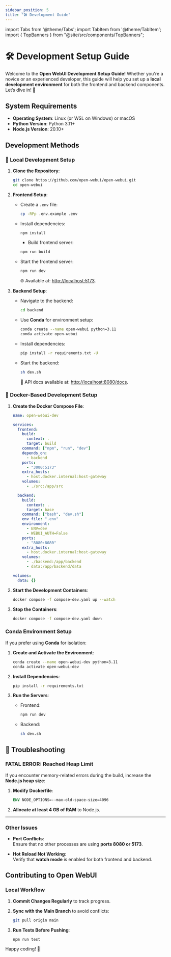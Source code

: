 ```yaml
---
sidebar_position: 5
title: "🛠️ Development Guide"
---
```


import Tabs from '@theme/Tabs';
import TabItem from '@theme/TabItem';
import { TopBanners } from "@site/src/components/TopBanners";

<TopBanners />

# 🛠️ Development Setup Guide

Welcome to the **Open WebUI Development Setup Guide!** Whether you're a novice or an experienced developer, this guide will help you set up a **local development environment** for both the frontend and backend components. Let’s dive in! 🚀

## System Requirements

- **Operating System**: Linux (or WSL on Windows) or macOS  
- **Python Version**: Python 3.11+  
- **Node.js Version**: 20.10+

## Development Methods

<Tabs groupId="dev-setup">

<TabItem value="local" label="Local Setup">

### 🐧 Local Development Setup

1. **Clone the Repository**:

   ```bash
   git clone https://github.com/open-webui/open-webui.git
   cd open-webui
   ```

2. **Frontend Setup**:
   - Create a `.env` file:

     ```bash
     cp -RPp .env.example .env
     ```

   - Install dependencies:

     ```bash
     npm install
     ```

      - Build frontend server:

     ```bash
     npm run build
     ```

   - Start the frontend server:

     ```bash
     npm run dev
     ```

     🌐 Available at: [http://localhost:5173](http://localhost:5173).

3. **Backend Setup**:
   - Navigate to the backend:

     ```bash
     cd backend
     ```

   - Use **Conda** for environment setup:

     ```bash
     conda create --name open-webui python=3.11
     conda activate open-webui
     ```

   - Install dependencies:

     ```bash
     pip install -r requirements.txt -U
     ```

   - Start the backend:

     ```bash
     sh dev.sh
     ```

     📄 API docs available at: [http://localhost:8080/docs](http://localhost:8080/docs).

</TabItem>

<TabItem value="docker" label="Docker Setup">

### 🐳 Docker-Based Development Setup

1. **Create the Docker Compose File**:

   ```yaml
   name: open-webui-dev

   services:
     frontend:
       build:
         context: .
         target: build
       command: ["npm", "run", "dev"]
       depends_on:
         - backend
       ports:
         - "3000:5173"
       extra_hosts:
         - host.docker.internal:host-gateway
       volumes:
         - ./src:/app/src

     backend:
       build:
         context: .
         target: base
       command: ["bash", "dev.sh"]
       env_file: ".env"
       environment:
         - ENV=dev
         - WEBUI_AUTH=False
       ports:
         - "8080:8080"
       extra_hosts:
         - host.docker.internal:host-gateway
       volumes:
         - ./backend:/app/backend
         - data:/app/backend/data

   volumes:
     data: {}
   ```

2. **Start the Development Containers**:

   ```bash
   docker compose -f compose-dev.yaml up --watch
   ```

3. **Stop the Containers**:

   ```bash
   docker compose -f compose-dev.yaml down
   ```

</TabItem>
<TabItem value="conda" label="Optional Conda Setup">

### Conda Environment Setup

If you prefer using **Conda** for isolation:

1. **Create and Activate the Environment**:

   ```bash
   conda create --name open-webui-dev python=3.11
   conda activate open-webui-dev
   ```

2. **Install Dependencies**:

   ```bash
   pip install -r requirements.txt
   ```

3. **Run the Servers**:
   - Frontend:

     ```bash
     npm run dev
     ```

   - Backend:

     ```bash
     sh dev.sh
     ```

</TabItem>

<TabItem value="troubleshooting" label="Troubleshooting">

## 🐛 Troubleshooting

### **FATAL ERROR: Reached Heap Limit**

If you encounter memory-related errors during the build, increase the **Node.js heap size**:

1. **Modify Dockerfile**:

   ```dockerfile
   ENV NODE_OPTIONS=--max-old-space-size=4096
   ```

2. **Allocate at least 4 GB of RAM** to Node.js.

---

### **Other Issues**

- **Port Conflicts**:  
   Ensure that no other processes are using **ports 8080 or 5173**.

- **Hot Reload Not Working**:  
   Verify that **watch mode** is enabled for both frontend and backend.

</TabItem>

</Tabs>

## Contributing to Open WebUI

### Local Workflow

1. **Commit Changes Regularly** to track progress.
2. **Sync with the Main Branch** to avoid conflicts:

   ```bash
   git pull origin main
   ```

3. **Run Tests Before Pushing**:

   ```bash
   npm run test
   ```

Happy coding! 🎉
